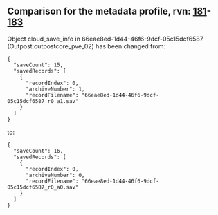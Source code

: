 ## Comparison for the metadata profile, rvn: [181](https://github.com/PRO100KatYT/FortniteProfileRevisions/tree/main/profiles/metadata/181%20metadata.json)-[183](https://github.com/PRO100KatYT/FortniteProfileRevisions/tree/main/profiles/metadata/183%20metadata.json)

Object cloud_save_info in 66eae8ed-1d44-46f6-9dcf-05c15dcf6587 (Outpost:outpostcore_pve_02) has been changed from:

```
{
  "saveCount": 15,
  "savedRecords": [
    {
      "recordIndex": 0,
      "archiveNumber": 1,
      "recordFilename": "66eae8ed-1d44-46f6-9dcf-05c15dcf6587_r0_a1.sav"
    }
  ]
}
```

to:

```
{
  "saveCount": 16,
  "savedRecords": [
    {
      "recordIndex": 0,
      "archiveNumber": 0,
      "recordFilename": "66eae8ed-1d44-46f6-9dcf-05c15dcf6587_r0_a0.sav"
    }
  ]
}
```

<br><br>
